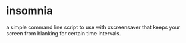 insomnia
========

a simple command line script to use with xscreensaver that keeps your screen from blanking for certain time intervals.
